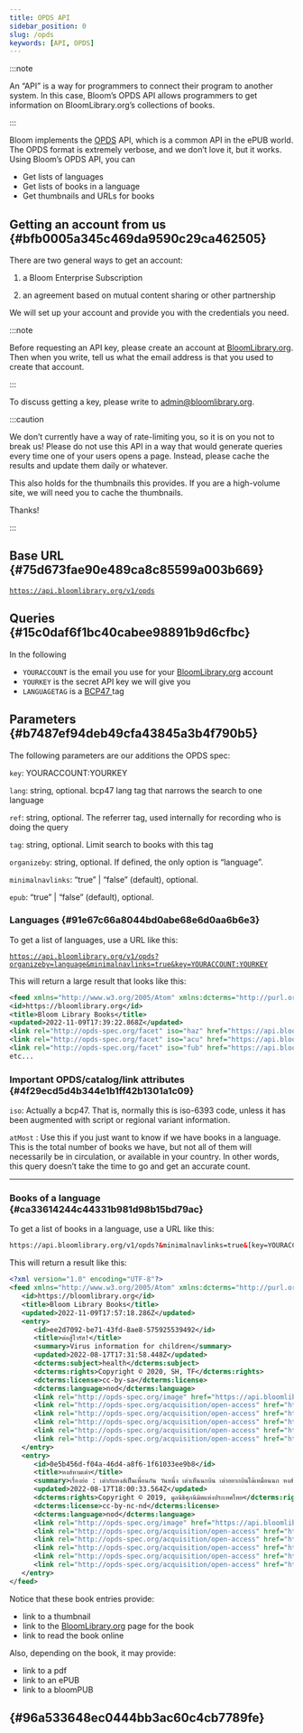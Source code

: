 ```yaml
---
title: OPDS API
sidebar_position: 0
slug: /opds
keywords: [API, OPDS]
---
```




:::note

An “API” is a way for programmers to connect their program to another system. In this case, Bloom’s OPDS API allows programmers to get information on BloomLibrary.org’s collections of books.

:::




Bloom implements the [OPDS](https://opds.io/) API, which is a common API in the ePUB world. The OPDS format is extremely verbose, and we don’t love it, but it works. Using Bloom’s OPDS API, you can

- Get lists of languages
- Get lists of books in a language
- Get thumbnails and URLs for books

## Getting an account from us {#bfb0005a345c469da9590c29ca462505}


There are two general ways to get an account:


1) a Bloom Enterprise Subscription


2) an agreement based on mutual content sharing or other partnership


We will set up your account and provide you with the credentials you need.


:::note

Before requesting an API key, please create an account at [BloomLibrary.org](http://bloomlibrary.org/). Then when you write, tell us what the email address is that you used to create that account.

:::




To discuss getting a key, please write to admin@bloomlibrary.org.  


:::caution

We don’t currently have a way of rate-limiting you, so it is on you not to break us! Please do not use this API in a way that would generate queries every time one of your users opens a page. Instead, please cache the results and update them daily or whatever.

This also holds for the thumbnails this provides. If you are a high-volume site, we will need you to cache the thumbnails. 

Thanks!

:::




## Base URL {#75d673fae90e489ca8c85599a003b669}


[`https://api.bloomlibrary.org/v1/opds`](https://api.bloomlibrary.org/v1/opds?organizeby=language&key=rev79_app%40sil.org%3AkCaAHOBD2r&minimalnavlinks=true)


## Queries {#15c0daf6f1bc40cabee98891b9d6cfbc}


In the following

- `YOURACCOUNT` is the email you use for your [BloomLibrary.org](http://bloomlibrary.org/) account
- `YOURKEY` is the secret API key we will give you
- `LANGUAGETAG` is a [BCP47 ](https://www.rfc-editor.org/info/bcp47)tag

## Parameters {#b7487ef94deb49cfa43845a3b4f790b5}


The following parameters are our additions the OPDS spec:


`key`: YOURACCOUNT:YOURKEY


`lang`: string, optional.  bcp47 lang tag that narrows the search to one language


`ref`: string, optional. The referrer tag, used internally for recording who is doing the query


`tag`: string, optional. Limit search to books with this tag


`organizeby`:  string, optional. If defined, the only option is “language”.


`minimalnavlinks`: “true” | “false” (default), optional. 


`epub`: “true” | “false” (default), optional.


### Languages {#91e67c66a8044bd0abe68e6d0aa6b6e3}


To get a list of languages, use a URL like this:


[`https://api.bloomlibrary.org/v1/opds?organizeby=language&minimalnavlinks=true&key=YOURACCOUNT:YOURKEY`](https://api.bloomlibrary.org/v1/opds?organizeby=language&minimalnavlinks=true&key=YOURACCOUNT%3AYOURKEY)


This will return a large result that looks like this:


```xml
<feed xmlns="http://www.w3.org/2005/Atom" xmlns:dcterms="http://purl.org/dc/terms/" xmlns:opds="http://opds-spec.org/2010/catalog">
<id>https://bloomlibrary.org</id>
<title>Bloom Library Books</title>
<updated>2022-11-09T17:39:22.868Z</updated>
<link rel="http://opds-spec.org/facet" iso="haz" href="https://api.bloomlibrary.org/v1/opds?lang=haz&organizeby=language&minimalnavlinks=true" atMost="26" title="Hazaragi" opds:facetGroup="Languages"/>
<link rel="http://opds-spec.org/facet" iso="acu" href="https://api.bloomlibrary.org/v1/opds?lang=acu&organizeby=language&rminimalnavlinks=true" atMost="1" title="Achuar-Shiwiar" opds:facetGroup="Languages"/>
<link rel="http://opds-spec.org/facet" iso="fub" href="https://api.bloomlibrary.org/v1/opds?lang=fub&organizeby=language&minimalnavlinks=true" atMost="7" title="Fulfulde (Adamawa)" opds:facetGroup="Languages"/>
etc...
```


### Important OPDS/catalog/link attributes {#4f29ecd5d4b344e1b1ff42b1301a1c09}


`iso`: Actually a bcp47. That is, normally this is iso-6393 code, unless it has been augmented with script or regional variant information.


`atMost` : Use this if you just want to know if we have books in a language. This is the total number of books we have, but not all of them will necessarily be in circulation, or available in your country. In other words, this query doesn’t take the time to go and get an accurate count.


---


### Books of a language {#ca33614244c44331b981d98b15bd79ac}


To get a list of books in a language, use a URL like this:


```xml
https://api.bloomlibrary.org/v1/opds?&minimalnavlinks=true&[key=YOURACCOUNT:YOURKEY](https://api.bloomlibrary.org/v1/opds?key=rev79_app%40sil.org%3AkCaAHOBD2r&minimalnavlinks=true&lang=hi)&lang=LANGUAGETAG
```


This will return a result like this:


```xml
<?xml version="1.0" encoding="UTF-8"?>
<feed xmlns="http://www.w3.org/2005/Atom" xmlns:dcterms="http://purl.org/dc/terms/" xmlns:opds="http://opds-spec.org/2010/catalog">
   <id>https://bloomlibrary.org</id>
   <title>Bloom Library Books</title>
   <updated>2022-11-09T17:57:18.286Z</updated>
   <entry>
      <id>ee2d7092-be71-43fd-8ae8-575925539492</id>
      <title>ต่อสู้ไวรัส!</title>
      <summary>Virus information for children</summary>
      <updated>2022-08-17T17:31:58.448Z</updated>
      <dcterms:subject>health</dcterms:subject>
      <dcterms:rights>Copyright © 2020, SH, TF</dcterms:rights>
      <dcterms:license>cc-by-sa</dcterms:license>
      <dcterms:language>nod</dcterms:language>
      <link rel="http://opds-spec.org/image" href="https://api.bloomlibrary.org/v1/fs/harvest/3ccIsvrpEQ/thumbnails/thumbnail-256.png?version=2022-08-17T17:31:58.448Z" type="image/png" title="Image" />
      <link rel="http://opds-spec.org/acquisition/open-access" href="https://api.bloomlibrary.org/v1/fs/upload/3ccIsvrpEQ/%e0%b8%95%e0%b9%88%e0%b8%ad%e0%b8%aa%e0%b8%b9%e0%b9%89%e0%b9%84%e0%b8%a7%e0%b8%a3%e0%b8%b1%e0%b8%aa!.pdf" type="application/pdf" title="PDF" />
      <link rel="http://opds-spec.org/acquisition/open-access" href="https://api.bloomlibrary.org/v1/fs/harvest/3ccIsvrpEQ/%e0%b8%95%e0%b9%88%e0%b8%ad%e0%b8%aa%e0%b8%b9%e0%b9%89%e0%b9%84%e0%b8%a7%e0%b8%a3%e0%b8%b1%e0%b8%aa!.bloomd" type="application/bloompub+zip" title="bloomPUB" />
      <link rel="http://opds-spec.org/acquisition/open-access" href="https://bloomlibrary.org/player/3ccIsvrpEQ" type="text/html" title="Read On Bloom Library" />
      <link rel="http://opds-spec.org/acquisition/open-access" href="https://api.bloomlibrary.org/v1/fs/harvest/3ccIsvrpEQ/%e0%b8%95%e0%b9%88%e0%b8%ad%e0%b8%aa%e0%b8%b9%e0%b9%89%e0%b9%84%e0%b8%a7%e0%b8%a3%e0%b8%b1%e0%b8%aa!.bloomSource" type="application/bloomSource+zip" title="bloomSource" />
      <link rel="http://opds-spec.org/acquisition/open-access" href="https://bloomlibrary.org/book/3ccIsvrpEQ" type="text/html" title="Bloom Library Page" />
   </entry>
   <entry>
      <id>0e5b456d-f04a-46d4-a8f6-1f61033ee9b8</id>
      <title>หงส์หามเต่า</title>
      <summary>เรื่องย่อ : เต่ากับหงส์เป็นเพื่อนกัน วันหนึ่ง เต่าเห็นนกบิน เต่าอยากบินได้เหมือนนก หงส์จึงอาสาพาเต่าบิน ชาวนาเห็นเต่ากับหงส์บินมาจึงร้องตะโกนว่า "เต่าบินได้" เต่าตอบว่าไม่ ไม่ ก็เลยทำให้เต่าตกลงมา</summary>
      <updated>2022-08-17T18:00:33.564Z</updated>
      <dcterms:rights>Copyright © 2019, มูลนิธิศุภนิมิตแห่งประเทศไทย</dcterms:rights>
      <dcterms:license>cc-by-nc-nd</dcterms:license>
      <dcterms:language>nod</dcterms:language>
      <link rel="http://opds-spec.org/image" href="https://api.bloomlibrary.org/v1/fs/harvest/lweHdAjFbg/thumbnails/thumbnail-256.png?version=2022-08-17T18:00:33.564Z" type="image/png" title="Image" />
      <link rel="http://opds-spec.org/acquisition/open-access" href="https://api.bloomlibrary.org/v1/fs/harvest/lweHdAjFbg/epub/%e0%b8%ab%e0%b8%87%e0%b8%aa%e0%b9%8c%e0%b8%ab%e0%b8%b2%e0%b8%a1%e0%b9%80%e0%b8%95%e0%b9%88%e0%b8%b2.epub" type="application/epub+zip" title="ePUB" />
      <link rel="http://opds-spec.org/acquisition/open-access" href="https://api.bloomlibrary.org/v1/fs/upload/lweHdAjFbg/%e0%b8%ab%e0%b8%87%e0%b8%aa%e0%b9%8c%e0%b8%ab%e0%b8%b2%e0%b8%a1%e0%b9%80%e0%b8%95%e0%b9%88%e0%b8%b2.pdf" type="application/pdf" title="PDF" />
      <link rel="http://opds-spec.org/acquisition/open-access" href="https://api.bloomlibrary.org/v1/fs/harvest/lweHdAjFbg/%e0%b8%ab%e0%b8%87%e0%b8%aa%e0%b9%8c%e0%b8%ab%e0%b8%b2%e0%b8%a1%e0%b9%80%e0%b8%95%e0%b9%88%e0%b8%b2.bloomd" type="application/bloompub+zip" title="bloomPUB" />
      <link rel="http://opds-spec.org/acquisition/open-access" href="https://bloomlibrary.org/player/lweHdAjFbg" type="text/html" title="Read On Bloom Library" />
      <link rel="http://opds-spec.org/acquisition/open-access" href="https://bloomlibrary.org/book/lweHdAjFbg" type="text/html" title="Bloom Library Page" />
   </entry>
</feed>
```


Notice that these book entries provide:

- link to a thumbnail
- link to the [BloomLibrary.org](http://bloomlibrary.org/) page for the book
- link to read the book online

Also, depending on the book, it may provide:

- link to a pdf
- link to an ePUB
- link to a bloomPUB

##  {#96a533648ec0444bb3ac60c4cb7789fe}

